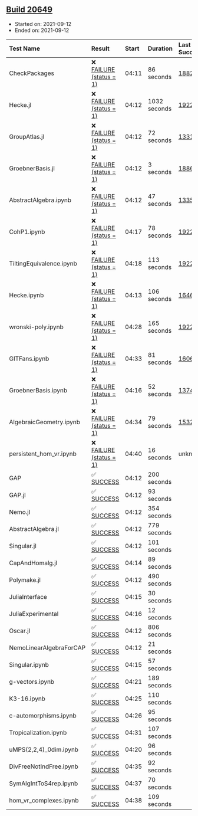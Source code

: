 ## [Build 20649](https://oscarci.mathematik.uni-kl.de/job/oscar/20649/)

* Started on: 2021-09-12
* Ended on: 2021-09-12

| Test Name    | Result | Start | Duration | Last Success | First Failure |
|:-------------|:-------|:------|:---------|:-------------|:--------------|
| CheckPackages | ❌ [FAILURE (status = 1)](https://oscarci.mathematik.uni-kl.de/job/oscar/20649/artifact/logs/build-20649/CheckPackages.log) | 04:11 | 86 seconds | [18822](https://oscarci.mathematik.uni-kl.de/job/oscar/18822/) | [18823](https://oscarci.mathematik.uni-kl.de/job/oscar/18823/) |
| Hecke.jl | ❌ [FAILURE (status = 1)](https://oscarci.mathematik.uni-kl.de/job/oscar/20649/artifact/logs/build-20649/Hecke.jl.log) | 04:12 | 1032 seconds | [19222](https://oscarci.mathematik.uni-kl.de/job/oscar/19222/) | [20152](https://oscarci.mathematik.uni-kl.de/job/oscar/20152/) |
| GroupAtlas.jl | ❌ [FAILURE (status = 1)](https://oscarci.mathematik.uni-kl.de/job/oscar/20649/artifact/logs/build-20649/GroupAtlas.jl.log) | 04:12 | 72 seconds | [13311](https://oscarci.mathematik.uni-kl.de/job/oscar/13311/) | [13312](https://oscarci.mathematik.uni-kl.de/job/oscar/13312/) |
| GroebnerBasis.jl | ❌ [FAILURE (status = 1)](https://oscarci.mathematik.uni-kl.de/job/oscar/20649/artifact/logs/build-20649/GroebnerBasis.jl.log) | 04:12 | 3 seconds | [18864](https://oscarci.mathematik.uni-kl.de/job/oscar/18864/) | [18865](https://oscarci.mathematik.uni-kl.de/job/oscar/18865/) |
| AbstractAlgebra.ipynb | ❌ [FAILURE (status = 1)](https://oscarci.mathematik.uni-kl.de/job/oscar/20649/artifact/logs/build-20649/AbstractAlgebra.ipynb.log) | 04:12 | 47 seconds | [13355](https://oscarci.mathematik.uni-kl.de/job/oscar/13355/) | [13356](https://oscarci.mathematik.uni-kl.de/job/oscar/13356/) |
| CohP1.ipynb | ❌ [FAILURE (status = 1)](https://oscarci.mathematik.uni-kl.de/job/oscar/20649/artifact/logs/build-20649/CohP1.ipynb.log) | 04:17 | 78 seconds | [19222](https://oscarci.mathematik.uni-kl.de/job/oscar/19222/) | [20152](https://oscarci.mathematik.uni-kl.de/job/oscar/20152/) |
| TiltingEquivalence.ipynb | ❌ [FAILURE (status = 1)](https://oscarci.mathematik.uni-kl.de/job/oscar/20649/artifact/logs/build-20649/TiltingEquivalence.ipynb.log) | 04:18 | 113 seconds | [19222](https://oscarci.mathematik.uni-kl.de/job/oscar/19222/) | [20152](https://oscarci.mathematik.uni-kl.de/job/oscar/20152/) |
| Hecke.ipynb | ❌ [FAILURE (status = 1)](https://oscarci.mathematik.uni-kl.de/job/oscar/20649/artifact/logs/build-20649/Hecke.ipynb.log) | 04:13 | 106 seconds | [16463](https://oscarci.mathematik.uni-kl.de/job/oscar/16463/) | [16464](https://oscarci.mathematik.uni-kl.de/job/oscar/16464/) |
| wronski-poly.ipynb | ❌ [FAILURE (status = 1)](https://oscarci.mathematik.uni-kl.de/job/oscar/20649/artifact/logs/build-20649/wronski-poly.ipynb.log) | 04:28 | 165 seconds | [19222](https://oscarci.mathematik.uni-kl.de/job/oscar/19222/) | [20152](https://oscarci.mathematik.uni-kl.de/job/oscar/20152/) |
| GITFans.ipynb | ❌ [FAILURE (status = 1)](https://oscarci.mathematik.uni-kl.de/job/oscar/20649/artifact/logs/build-20649/GITFans.ipynb.log) | 04:33 | 81 seconds | [16068](https://oscarci.mathematik.uni-kl.de/job/oscar/16068/) | [16069](https://oscarci.mathematik.uni-kl.de/job/oscar/16069/) |
| GroebnerBasis.ipynb | ❌ [FAILURE (status = 1)](https://oscarci.mathematik.uni-kl.de/job/oscar/20649/artifact/logs/build-20649/GroebnerBasis.ipynb.log) | 04:16 | 52 seconds | [13748](https://oscarci.mathematik.uni-kl.de/job/oscar/13748/) | [13749](https://oscarci.mathematik.uni-kl.de/job/oscar/13749/) |
| AlgebraicGeometry.ipynb | ❌ [FAILURE (status = 1)](https://oscarci.mathematik.uni-kl.de/job/oscar/20649/artifact/logs/build-20649/AlgebraicGeometry.ipynb.log) | 04:34 | 79 seconds | [15322](https://oscarci.mathematik.uni-kl.de/job/oscar/15322/) | [15323](https://oscarci.mathematik.uni-kl.de/job/oscar/15323/) |
| persistent_hom_vr.ipynb | ❌ [FAILURE (status = 1)](https://oscarci.mathematik.uni-kl.de/job/oscar/20649/artifact/logs/build-20649/persistent_hom_vr.ipynb.log) | 04:40 | 16 seconds | unknown | unknown |
| GAP | ✅ [SUCCESS](https://oscarci.mathematik.uni-kl.de/job/oscar/20649/artifact/logs/build-20649/GAP.log) | 04:12 | 200 seconds |  |  |
| GAP.jl | ✅ [SUCCESS](https://oscarci.mathematik.uni-kl.de/job/oscar/20649/artifact/logs/build-20649/GAP.jl.log) | 04:12 | 93 seconds |  |  |
| Nemo.jl | ✅ [SUCCESS](https://oscarci.mathematik.uni-kl.de/job/oscar/20649/artifact/logs/build-20649/Nemo.jl.log) | 04:12 | 354 seconds |  |  |
| AbstractAlgebra.jl | ✅ [SUCCESS](https://oscarci.mathematik.uni-kl.de/job/oscar/20649/artifact/logs/build-20649/AbstractAlgebra.jl.log) | 04:12 | 779 seconds |  |  |
| Singular.jl | ✅ [SUCCESS](https://oscarci.mathematik.uni-kl.de/job/oscar/20649/artifact/logs/build-20649/Singular.jl.log) | 04:12 | 101 seconds |  |  |
| CapAndHomalg.jl | ✅ [SUCCESS](https://oscarci.mathematik.uni-kl.de/job/oscar/20649/artifact/logs/build-20649/CapAndHomalg.jl.log) | 04:14 | 89 seconds |  |  |
| Polymake.jl | ✅ [SUCCESS](https://oscarci.mathematik.uni-kl.de/job/oscar/20649/artifact/logs/build-20649/Polymake.jl.log) | 04:12 | 490 seconds |  |  |
| JuliaInterface | ✅ [SUCCESS](https://oscarci.mathematik.uni-kl.de/job/oscar/20649/artifact/logs/build-20649/JuliaInterface.log) | 04:15 | 30 seconds |  |  |
| JuliaExperimental | ✅ [SUCCESS](https://oscarci.mathematik.uni-kl.de/job/oscar/20649/artifact/logs/build-20649/JuliaExperimental.log) | 04:16 | 12 seconds |  |  |
| Oscar.jl | ✅ [SUCCESS](https://oscarci.mathematik.uni-kl.de/job/oscar/20649/artifact/logs/build-20649/Oscar.jl.log) | 04:12 | 806 seconds |  |  |
| NemoLinearAlgebraForCAP | ✅ [SUCCESS](https://oscarci.mathematik.uni-kl.de/job/oscar/20649/artifact/logs/build-20649/NemoLinearAlgebraForCAP.log) | 04:12 | 21 seconds |  |  |
| Singular.ipynb | ✅ [SUCCESS](https://oscarci.mathematik.uni-kl.de/job/oscar/20649/artifact/logs/build-20649/Singular.ipynb.log) | 04:15 | 57 seconds |  |  |
| g-vectors.ipynb | ✅ [SUCCESS](https://oscarci.mathematik.uni-kl.de/job/oscar/20649/artifact/logs/build-20649/g-vectors.ipynb.log) | 04:21 | 189 seconds |  |  |
| K3-16.ipynb | ✅ [SUCCESS](https://oscarci.mathematik.uni-kl.de/job/oscar/20649/artifact/logs/build-20649/K3-16.ipynb.log) | 04:25 | 110 seconds |  |  |
| c-automorphisms.ipynb | ✅ [SUCCESS](https://oscarci.mathematik.uni-kl.de/job/oscar/20649/artifact/logs/build-20649/c-automorphisms.ipynb.log) | 04:26 | 95 seconds |  |  |
| Tropicalization.ipynb | ✅ [SUCCESS](https://oscarci.mathematik.uni-kl.de/job/oscar/20649/artifact/logs/build-20649/Tropicalization.ipynb.log) | 04:31 | 107 seconds |  |  |
| uMPS(2,2,4)_0dim.ipynb | ✅ [SUCCESS](https://oscarci.mathematik.uni-kl.de/job/oscar/20649/artifact/logs/build-20649/uMPS-2-2-4-_0dim.ipynb.log) | 04:20 | 96 seconds |  |  |
| DivFreeNotIndFree.ipynb | ✅ [SUCCESS](https://oscarci.mathematik.uni-kl.de/job/oscar/20649/artifact/logs/build-20649/DivFreeNotIndFree.ipynb.log) | 04:35 | 92 seconds |  |  |
| SymAlgIntToS4rep.ipynb | ✅ [SUCCESS](https://oscarci.mathematik.uni-kl.de/job/oscar/20649/artifact/logs/build-20649/SymAlgIntToS4rep.ipynb.log) | 04:37 | 70 seconds |  |  |
| hom_vr_complexes.ipynb | ✅ [SUCCESS](https://oscarci.mathematik.uni-kl.de/job/oscar/20649/artifact/logs/build-20649/hom_vr_complexes.ipynb.log) | 04:38 | 109 seconds |  |  |
